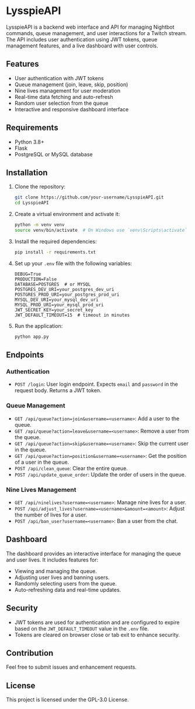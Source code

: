 # LysspieAPI

LysspieAPI is a backend web interface and API for managing Nightbot commands, queue management, and user interactions for a Twitch stream. The API includes user authentication using JWT tokens, queue management features, and a live dashboard with user controls.

## Features

- User authentication with JWT tokens
- Queue management (join, leave, skip, position)
- Nine lives management for user moderation
- Real-time data fetching and auto-refresh
- Random user selection from the queue
- Interactive and responsive dashboard interface

## Requirements

- Python 3.8+
- Flask
- PostgreSQL or MySQL database

## Installation

1. Clone the repository:

    ```bash
    git clone https://github.com/your-username/LysspieAPI.git
    cd LysspieAPI
    ```

2. Create a virtual environment and activate it:

    ```bash
    python -m venv venv
    source venv/bin/activate  # On Windows use `venv\Scripts\activate`
    ```

3. Install the required dependencies:

    ```bash
    pip install -r requirements.txt
    ```

4. Set up your `.env` file with the following variables:

    ```env
    DEBUG=True
    PRODUCTION=False
    DATABASE=POSTGRES  # or MYSQL
    POSTGRES_DEV_URI=your_postgres_dev_uri
    POSTGRES_PROD_URI=your_postgres_prod_uri
    MYSQL_DEV_URI=your_mysql_dev_uri
    MYSQL_PROD_URI=your_mysql_prod_uri
    JWT_SECRET_KEY=your_secret_key
    JWT_DEFAULT_TIMEOUT=15  # timeout in minutes
    ```

5. Run the application:

    ```bash
    python app.py
    ```

## Endpoints

### Authentication

- `POST /login`: User login endpoint. Expects `email` and `password` in the request body. Returns a JWT token.

### Queue Management

- `GET /api/queue?action=join&username=<username>`: Add a user to the queue.
- `GET /api/queue?action=leave&username=<username>`: Remove a user from the queue.
- `GET /api/queue?action=skip&username=<username>`: Skip the current user in the queue.
- `GET /api/queue?action=position&username=<username>`: Get the position of a user in the queue.
- `POST /api/clean_queue`: Clear the entire queue.
- `POST /api/update_queue_order`: Update the order of users in the queue.

### Nine Lives Management

- `GET /api/ninelives?username=<username>`: Manage nine lives for a user.
- `POST /api/adjust_lives?username=<username>&amount=<amount>`: Adjust the number of lives for a user.
- `POST /api/ban_user?username=<username>`: Ban a user from the chat.

## Dashboard

The dashboard provides an interactive interface for managing the queue and user lives. It includes features for:
- Viewing and managing the queue.
- Adjusting user lives and banning users.
- Randomly selecting users from the queue.
- Auto-refreshing data and real-time updates.

## Security

- JWT tokens are used for authentication and are configured to expire based on the `JWT_DEFAULT_TIMEOUT` value in the `.env` file.
- Tokens are cleared on browser close or tab exit to enhance security.

## Contribution

Feel free to submit issues and enhancement requests.

## License

This project is licensed under the GPL-3.0 License.
